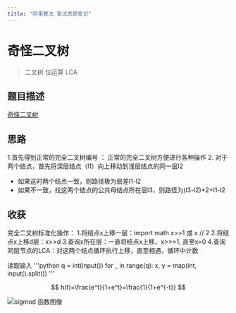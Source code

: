 ```yaml
---
title: "阿里算法 笔试真题笔记"
---
```


# 奇怪二叉树

> 二叉树 位运算 LCA
## 题目描述
[奇怪二叉树](https://www.neituiya.com/oj/7/725)

## 思路
1.首先得到正常的完全二叉树编号 ： 正常的完全二叉树方便进行各种操作
2. 对于两个结点，首先将深层结点（l1）向上移动到浅层结点的同一层l2
 - 如果这时两个结点一致，则路径极为层差l1-l2
 - 如果不一致，找这两个结点的公共母结点所在层l3，则路径为(l3-l2)*2+l1-l2

## 收获

完全二叉树标准化操作：
1.将结点x上移一层：import math x>>1 或 x // 2
2.将结点x上移d层：x>>d
3.查询x所在层：一直将结点x上移，x>>=1, 直至x=0
4.查询同层节点的LCA：对这两个结点循环执行上移，直至相遇，循环中计数

读取输入
'''python
q = int(input())
for _ in range(q):
    x, y = map(int, input().split())
'''


   


$$  
h(t)=\frac{e^t}{1+e^t}=\frac{1}{1+e^{-t}}  
$$   

![sigmod 函数图像](https://img2018.cnblogs.com/blog/790418/201811/790418-20181107181130984-1052306153.png)  



